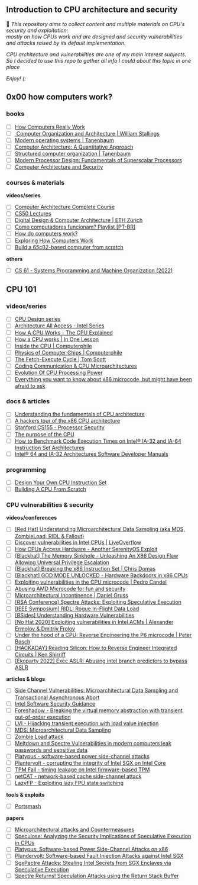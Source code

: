 ## Introduction to CPU architecture and security

💬 *This repository aims to collect content and multiple materials on CPU's security and exploitation:<br>
mostly on how CPUs work and are designed and security vulnerabilities and attacks raised by its default implementation.*<br>

*CPU architecture and vulnerabilities are one of my main interest subjects.<br>
So I decided to use this repo to gather all info I could about this topic in one place*

*Enjoy! (:*


## 0x00 how computers work?

### books
- [ ] [How Computers Really Work](https://www.amazon.com/Amps-Apps-How-Computers-Work/dp/1718500661)
- [ ] [ Computer Organization and Architecture | William Stallings]()
- [ ] [Modern operating systems | Tanenbaum](https://www.amazon.com/Modern-Operating-Systems-Andrew-Tanenbaum/dp/013359162X)
- [ ] [Computer Architecture: A Quantitative Approach](https://www.amazon.com.br/Computer-Architecture-Quantitative-Approach-Kaufmann-ebook/dp/B078MFDTX4/ref=sr_1_1?keywords=computer+architecture&qid=1669671838&qu=eyJxc2MiOiIyLjc5IiwicXNhIjoiMC4wMCIsInFzcCI6IjAuMDAifQ%3D%3D&sr=8-1&ufe=app_do%3Aamzn1.fos.25548f35-0de7-44b3-b28e-0f56f3f96147)
- [ ] [Structured computer organization | Tanenbaum](https://www.pearson.com/en-us/subject-catalog/p/structured-computer-organization/P200000003183/9780137618446)
- [ ] [Modern Processor Design: Fundamentals of Superscalar Processors](http://acs.pub.ro/~cpop/SMPA/Modern%20Processor%20Design_%20Fundamentals%20of%20Superscalar%20Processors%20(%20PDFDrive%20).pdf) 
- [ ] [Computer Architecture and Security](http://www.iqytechnicalcollege.com/Computer%20Architecture%20and%20Security.pdf)

### courses & materials

**videos/series**
- [ ] [Computer Architecture Complete Course](https://www.youtube.com/watch?v=9nuAjYRbITQ)
- [ ] [CS50 Lectures](https://www.youtube.com/watch?v=8mAITcNt710)
- [ ] [Digital Design & Computer Architecture | ETH Zürich](https://www.youtube.com/playlist?list=PL5Q2soXY2Zi_FRrloMa2fUYWPGiZUBQo2)
- [ ] [Como computadores funcionam? Playlist [PT-BR]](https://www.youtube.com/playlist?list=PLdsnXVqbHDUcQIuiH9b-i9A85H3A2ZW5W)
- [ ] [How do computers work?](https://www.youtube.com/watch?v=7J7X7aZvMXQ)
- [ ] [Exploring How Computers Work](https://www.youtube.com/playlist?list=PLFt_AvWsXl0dPhqVsKt1Ni_46ARyiCGSq)
- [ ] [Build a 65c02-based computer from scratch](https://www.youtube.com/playlist?list=PLowKtXNTBypFbtuVMUVXNR0z1mu7dp7eH)

**others**
- [ ] [CS 61 - Systems Programming and Machine Organization (2022)](https://cs61.seas.harvard.edu/site/2022/#gsc.tab=0)

## CPU 101

### videos/series
- [ ] [CPU Design series](https://www.youtube.com/playlist?list=PLqCJpWy5Fohdz6Nu2yG6Loubocqk3sRNR)
- [ ] [Architecture All Access - Intel Series](https://www.youtube.com/playlist?list=PL8t1FdN2Tj3ZVAzTY-FvsS0qy-mEfRdoj)
- [ ] [How A CPU Works - The CPU Explained](https://www.youtube.com/watch?v=XQq_1yaVDpM)
- [ ] [How a CPU works | In One Lesson](https://www.youtube.com/watch?v=cNN_tTXABUA)
- [ ] [Inside the CPU | Computerphile](https://www.youtube.com/watch?v=IAkj32VPcUE)
- [ ] [Physics of Computer Chips | Computerphile](https://www.youtube.com/watch?v=xkLAhU74f3s)
- [ ] [The Fetch-Execute Cycle | Tom Scott](https://www.youtube.com/watch?v=Z5JC9Ve1sfI)
- [ ] [Coding Communication & CPU Microarchitectures](https://www.youtube.com/watch?v=FkeRMQzD-0Y)
- [ ] [Evolution Of CPU Processing Power](https://www.youtube.com/playlist?list=PLC7a8fNahjQ8IkiD5f7blIYrro9oeIfJU)
- [ ] [Everything you want to know about x86 microcode, but might have been afraid to ask](https://www.youtube.com/watch?v=lY5kucyhKFc)

### docs & articles
- [ ] [Understanding the fundamentals of CPU architecture ](https://uu.diva-portal.org/smash/get/diva2:1217222/FULLTEXT01.pdf)
- [ ] [A hackers tour of the x86 CPU architecture](https://www.secureideas.com/blog/2021/04/a-hackers-tour-of-the-x86-cpu-architecture.html)
- [ ] [Stanford CS155 - Processor Security](https://cs155.stanford.edu/lectures/17-processor.pdf)
- [ ] [The purpose of the CPU](https://www.bbc.co.uk/bitesize/guides/zhppfcw/revision/1)
- [ ] [How to Benchmark Code Execution Times on Intel® IA-32 and IA-64 Instruction Set Architectures](https://www.intel.com/content/dam/www/public/us/en/documents/white-papers/ia-32-ia-64-benchmark-code-execution-paper.pdf)
- [ ] [Intel® 64 and IA-32 Architectures Software Developer Manuals](https://www.intel.com/content/www/us/en/developer/articles/technical/intel-sdm.html)

### programming
- [ ] [Design Your Own CPU Instruction Set](https://www.youtube.com/watch?v=wjHlvQfo5uI)
- [ ] [Building A CPU From Scratch](https://www.youtube.com/playlist?list=PLilenfQGj6CEG6iZ4TQJ10PI7pCWsy1AO)

### CPU vulnerabilities & security

**videos/conferences**
- [ ] [[Red Hat] Understanding Microarchitectural Data Sampling (aka MDS, ZombieLoad, RIDL & Fallout)](https://www.youtube.com/watch?v=Xn-wY6Ir1hw)
- [ ] [Discover vulnerabilities in Intel CPUs | LiveOverflow](https://www.youtube.com/watch?v=x_R1DeZxGc0)
- [ ] [How CPUs Access Hardware - Another SerenityOS Exploit](https://www.youtube.com/watch?v=1hpqiWKFGQs)
- [ ] [[Blackhat] The Memory Sinkhole - Unleashing An X86 Design Flaw Allowing Universal Privilege Escalation](https://www.youtube.com/watch?v=lR0nh-TdpVg)
- [ ] [[Blackhat] Breaking the x86 Instruction Set | Chris Domas](https://www.youtube.com/watch?v=KrksBdWcZgQ)
- [ ] [[Blackhat] GOD MODE UNLOCKED - Hardware Backdoors in x86 CPUs](https://www.youtube.com/watch?v=_eSAF_qT_FY)
- [ ] [Exploiting vulnerabilities in the CPU microcode | Pedro Candel](https://www.youtube.com/watch?v=V_C0y-fh1Cw)
- [ ] [Abusing AMD Microcode for fun and security](https://www.youtube.com/watch?v=W3FbTMqYi4U)
- [ ] [Microarchitectural Incontinence | Daniel Gruss](https://www.youtube.com/watch?v=cAWmNp3Ukqk)
- [ ] [[RSA Conference] Spectre Attacks: Exploiting Speculative Execution](https://www.youtube.com/watch?v=NnbDolQSF2c)
- [ ] [[IEEE Symposium] RIDL: Rogue In-Flight Data Load](https://www.youtube.com/watch?v=1Y0h4JyK3fs)
- [ ] [[BSides] Understanding Hardware Vulnerabilities](https://www.youtube.com/watch?v=Sx_deKGiuaI)
- [ ] [[No Hat 2020] Exploiting vulnerabilities in Intel ACMs | Alexander Ermolov & Dmitriy Frolov](https://www.youtube.com/watch?v=1nF4O1vSchE)
- [ ] [Under the hood of a CPU: Reverse Engineering the P6 microcode | Peter Bosch](https://www.youtube.com/watch?v=4oFOpDflJMA)
- [ ] [[HACKADAY] Reading Silicon: How to Reverse Engineer Integrated Circuits | Ken Shirriff ](https://www.youtube.com/watch?v=aHx-XUA6f9g)
- [ ] [[Ekoparty 2022] Exec ASLR: Abusing intel branch predictors to bypass ASLR](https://www.youtube.com/watch?v=Qj4z-KvnkxU)

**articles & blogs**
- [ ] [Side Channel Vulnerabilities: Microarchitectural Data Sampling and Transactional Asynchronous Abort](https://www.intel.com/content/www/us/en/architecture-and-technology/mds.html)
- [ ] [Intel Software Security Guidance](https://www.intel.com/content/www/us/en/developer/topic-technology/software-security-guidance/overview.html)
- [ ] [Foreshadow - Breaking the virtual memory abstraction with transient out-of-order execution](https://foreshadowattack.eu/)
- [ ] [LVI - Hijacking transient execution with load value injection](https://lviattack.eu/)
- [ ] [MDS: Microarchitectural Data Sampling](https://mdsattacks.com/)
- [ ] [Zombie Load attack](https://zombieloadattack.com/)
- [ ] [Meltdown and Spectre Vulnerabilities in modern computers leak passwords and sensitive data](https://spectreattack.com/)
- [ ] [Platypus - software-based power side-channel attacks](https://platypusattack.com/)
- [ ] [Pluntervolt - corrupting the integrity of Intel SGX on Intel Core](https://plundervolt.com/)
- [ ] [TPM Fail -  timing leakage on Intel firmware-based TPM](https://tpm.fail/)
- [ ] [netCAT - network-based cache side-channel attack](https://www.vusec.net/projects/netcat/)
- [ ] [LazyFP - Exploiting lazy FPU state switching](https://blog.cyberus-technology.de/posts/2018-06-06-intel-lazyfp-vulnerability.html)

**tools & exploits**
- [ ] [Portsmash](https://github.com/bbbrumley/portsmash)

**papers**
- [ ] [Microarchitectural attacks and Countermeasures](https://www.diva-portal.org/smash/get/diva2:483610/FULLTEXT01.pdf)
- [ ] [Speculose: Analyzing the Security Implications of Speculative Execution in CPUs](https://arxiv.org/pdf/1801.04084.pdf)
- [ ] [Platypus: Software-based Power Side-Channel Attacks on x86](https://platypusattack.com/platypus.pdf)
- [ ] [Plundervolt: Software-based Fault Injection Attacks against Intel SGX](https://plundervolt.com/doc/plundervolt.pdf)
- [ ] [SgxPectre Attacks: Stealing Intel Secrets from SGX Enclaves via Speculative Execution](https://arxiv.org/pdf/1802.09085.pdf)
- [ ] [Spectre Returns! Speculation Attacks using the Return Stack Buffer](https://arxiv.org/pdf/1807.07940.pdf)
